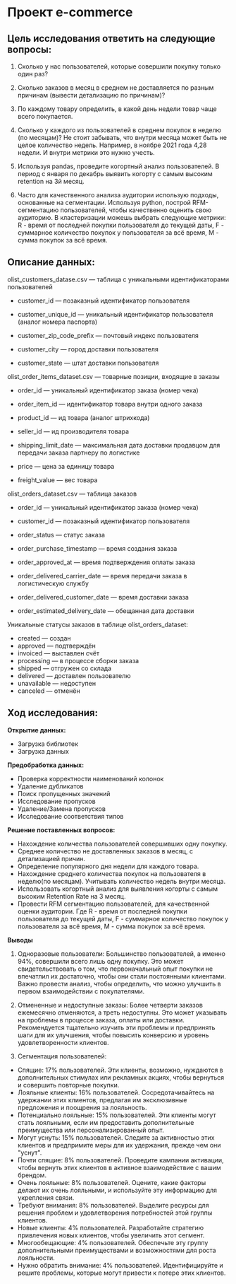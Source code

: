 # Проект e-commerce
## Цель исследования ответить на следующие вопросы:
1. Сколько у нас пользователей, которые совершили покупку только один раз?

2. Сколько заказов в месяц в среднем не доставляется по разным причинам (вывести детализацию по причинам)?

3. По каждому товару определить, в какой день недели товар чаще всего покупается.

4. Сколько у каждого из пользователей в среднем покупок в неделю (по месяцам)? Не стоит забывать, что внутри месяца может быть не целое количество недель. Например, в ноябре 2021 года 4,28 недели. И внутри метрики это нужно учесть.

5. Используя pandas, проведите когортный анализ пользователей. В период с января по декабрь выявить когорту с самым высоким retention на 3й месяц.

6. Часто для качественного анализа аудитории использую подходы, основанные на сегментации. Используя python, построй RFM-сегментацию пользователей, чтобы качественно оценить свою аудиторию. В кластеризации можешь выбрать следующие метрики: R - время от последней покупки пользователя до текущей даты, F - суммарное количество покупок у пользователя за всё время, M - сумма покупок за всё время.
## Описание данных:
olist_customers_datase.csv — таблица с уникальными идентификаторами пользователей
- customer_id — позаказный идентификатор пользователя

- customer_unique_id —  уникальный идентификатор пользователя  (аналог номера паспорта)

- customer_zip_code_prefix —  почтовый индекс пользователя

- customer_city —  город доставки пользователя

- customer_state —  штат доставки пользователя

olist_order_items_dataset.csv —  товарные позиции, входящие в заказы

- order_id —  уникальный идентификатор заказа (номер чека)

- order_item_id —  идентификатор товара внутри одного заказа

- product_id —  ид товара (аналог штрихкода)

- seller_id — ид производителя товара

- shipping_limit_date —  максимальная дата доставки продавцом для передачи заказа партнеру по логистике

- price —  цена за единицу товара

- freight_value —  вес товара

olist_orders_dataset.csv —  таблица заказов

- order_id —  уникальный идентификатор заказа (номер чека)

- customer_id —  позаказный идентификатор пользователя

- order_status —  статус заказа

- order_purchase_timestamp —  время создания заказа

- order_approved_at —  время подтверждения оплаты заказа

- order_delivered_carrier_date —  время передачи заказа в логистическую службу

- order_delivered_customer_date —  время доставки заказа

- order_estimated_delivery_date —  обещанная дата доставки

Уникальные статусы заказов в таблице olist_orders_dataset:
 - created —  создан
 - approved —  подтверждён
 - invoiced —  выставлен счёт
 - processing —  в процессе сборки заказа
 - shipped —  отгружен со склада
 - delivered —  доставлен пользователю
 - unavailable —  недоступен
 - canceled —  отменён

## Ход исследования:
**Открытие данных:**

   - Загрузка библиотек
   - Загрузка данных
    
**Предобработка данных:**
   
   - Проверка корректности наименований колонок
   - Удаление дубликатов
   - Поиск пропущенных значений
   - Исследование пропусков
   - Удаление/Замена пропусков
   - Исследование соответствия типов    
   
**Решение поставленных вопросов:**

   - Нахождение количества пользователей совершивших одну покупку.
   - Среднее количество не доставленных заказов в месяц, с детализацией причин.
   - Определение популярного дня недели для каждого товара.
   - Нахождение среднего количества покупок на пользователя в неделю(по месяцам). Учитывать количество недель внутри месяца.
   - Использовать когортный анализ для выявления когорты с самым высоким Retention Rate на 3 месяц.
   - Провести RFM сегментацию пользователей, для качественной оценки аудитории. Где R - время от последней покупки пользователя до текущей даты, F - суммарное количество покупок у пользователя за всё время, M - сумма покупок за всё время.
     
**Выводы**   
1. Одноразовые пользователи: Большинство пользователей, а именно 94%, совершили всего лишь одну покупку. Это может свидетельствовать о том, что первоначальный опыт покупки не впечатлил их достаточно, чтобы они стали постоянными клиентами. Важно провести анализ, чтобы определить, что можно улучшить в первом взаимодействии с покупателями.

2. Отмененные и недоступные заказы: Более четверти заказов ежемесячно отменяются, а треть недоступны. Это может указывать на проблемы в процессе заказа, оплаты или доставки. Рекомендуется тщательно изучить эти проблемы и предпринять шаги для их улучшения, чтобы повысить конверсию и уровень удовлетворенности клиентов.

3. Сегментация пользователей:

- Спящие: 17% пользователей. Эти клиенты, возможно, нуждаются в дополнительных стимулах или рекламных акциях, чтобы вернуться и совершить повторные покупки.
- Лояльные клиенты: 16% пользователей. Сосредотачивайтесь на удержании этих клиентов, предлагая им эксклюзивные предложения и поощрения за лояльность.
- Потенциально лояльные: 15% пользователей. Эти клиенты могут стать лояльными, если им предоставить дополнительные преимущества или персонализированный опыт.
- Могут уснуть: 15% пользователей. Следите за активностью этих клиентов и предпримите меры для их удержания, прежде чем они "уснут".
- Почти спящие: 8% пользователей. Проведите кампании активации, чтобы вернуть этих клиентов в активное взаимодействие с вашим брендом.
- Очень лояльные: 8% пользователей. Оцените, какие факторы делают их очень лояльными, и используйте эту информацию для укрепления связи.
- Требуют внимания: 8% пользователей. Выделите ресурсы для решения проблем и удовлетворения потребностей этой группы клиентов.
- Новые клиенты: 4% пользователей. Разработайте стратегию привлечения новых клиентов, чтобы увеличить этот сегмент.
- Многообещающие: 4% пользователей. Обеспечьте эту группу дополнительными преимуществами и возможностями для роста лояльности.
- Нужно обратить внимание: 4% пользователей. Идентифицируйте и решите проблемы, которые могут привести к потере этих клиентов.
